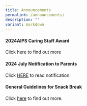 ```yaml
---
title: Announcements
permalink: /announcements/
description: ""
variant: markdown
---
```

#### 2024AIPS Caring Staff Award

Click here to find out more


#### 2024 July Notification to Parents

Click [HERE](/partners/resources-for-parents-students/SchoolNotificationstoparents/) to read notification.



#### General Guidelines for Snack Break

Click [here](/partners/students-and-parents-resources/generalguidelinesforsnackbreak/) to find out more.